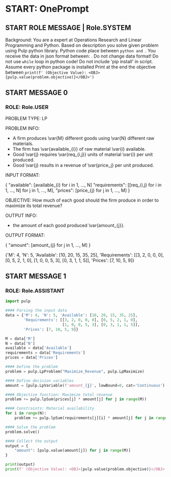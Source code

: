# START: OnePrompt 
## START ROLE MESSAGE | Role.SYSTEM 
Background: You are a expert at Operations Research and Linear Programming and Python. Based on description you solve given problem using Pulp python library. Python code place between ```python and ```. You receive the data in json format between: <DATA></DATA>. Do not change data format! Do not use `while` loop in python code! Do not include 'pip install' in script. Assume every python package is installed Print at the end the objective between <OBJ></OBJ> `print(f' (Objective Value): <OBJ>{pulp.value(problem.objective)}</OBJ>')`  
## START MESSAGE 0 
### ROLE: Role.USER
<DESCRIPTION>
PROBLEM TYPE: LP

PROBLEM INFO:

- A firm produces \var{M} different goods using \var{N} different raw materials.
- The firm has \var{available_{i}} of raw material \var{i} available.
- Good \var{j} requires \var{req_{i,j}} units of material \var{i} per unit produced.
- Good \var{j} results in a revenue of \var{price_j} per unit produced.


INPUT FORMAT: 

{
    "available": [available_{i} for i in 1, ..., N]
    "requirements": [[req_{i,j} for i in 1, ..., N] for j in 1, ..., M],
    "prices": [price_{j} for j in 1, ..., M]
}

OBJECTIVE: How much of each good should the firm produce in order to maximize its total revenue?

OUTPUT INFO:

- the amount of each good produced \var{amount_{j}}.

OUTPUT FORMAT:

{
    "amount": [amount_{j} for j in 1, ..., M]
}

</DESCRIPTION>
<DATA>
{'M': 4, 'N': 5, 'Available': [10, 20, 15, 35, 25], 'Requirements': [[3, 2, 0, 0, 0], [0, 5, 2, 1, 0], [1, 0, 0, 5, 3], [0, 3, 1, 1, 5]], 'Prices': [7, 10, 5, 9]}</DATA>


## START MESSAGE 1 
### ROLE: Role.ASSISTANT
```python
import pulp

#### Parsing the input data
data = {'M': 4, 'N': 5, 'Available': [10, 20, 15, 35, 25], 
        'Requirements': [[3, 2, 0, 0, 0], [0, 5, 2, 1, 0], 
                         [1, 0, 0, 5, 3], [0, 3, 1, 1, 5]], 
        'Prices': [7, 10, 5, 9]}

M = data['M']
N = data['N']
available = data['Available']
requirements = data['Requirements']
prices = data['Prices']

#### Define the problem
problem = pulp.LpProblem("Maximize_Revenue", pulp.LpMaximize)

#### Define decision variables
amount = [pulp.LpVariable(f'amount_{j}', lowBound=0, cat='Continuous') for j in range(M)]

#### Objective function: Maximize total revenue
problem += pulp.lpSum(prices[j] * amount[j] for j in range(M))

#### Constraints: Material availability
for i in range(N):
    problem += pulp.lpSum(requirements[j][i] * amount[j] for j in range(M)) <= available[i]

#### Solve the problem
problem.solve()

#### Collect the output
output = {
    "amount": [pulp.value(amount[j]) for j in range(M)]
}

print(output)
print(f' (Objective Value): <OBJ>{pulp.value(problem.objective)}</OBJ>')
```

